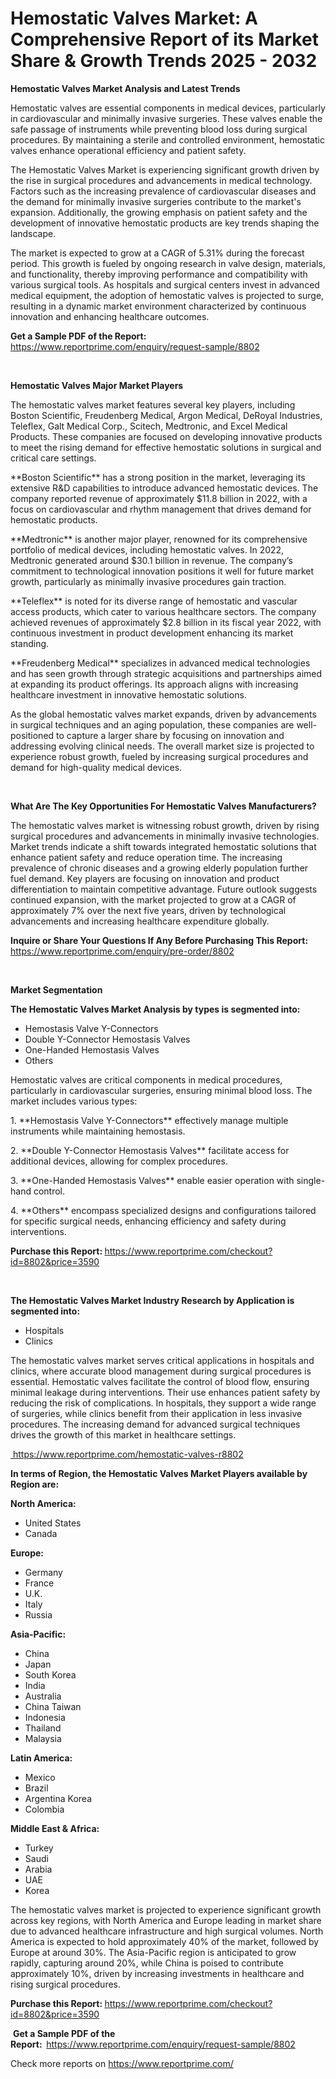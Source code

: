 <p><h1>Hemostatic Valves Market: A Comprehensive Report of its Market Share & Growth Trends 2025 - 2032</h1></p><p><strong>Hemostatic Valves Market Analysis and Latest Trends</strong></p>
<p><p>Hemostatic valves are essential components in medical devices, particularly in cardiovascular and minimally invasive surgeries. These valves enable the safe passage of instruments while preventing blood loss during surgical procedures. By maintaining a sterile and controlled environment, hemostatic valves enhance operational efficiency and patient safety.</p><p>The Hemostatic Valves Market is experiencing significant growth driven by the rise in surgical procedures and advancements in medical technology. Factors such as the increasing prevalence of cardiovascular diseases and the demand for minimally invasive surgeries contribute to the market's expansion. Additionally, the growing emphasis on patient safety and the development of innovative hemostatic products are key trends shaping the landscape.</p><p>The market is expected to grow at a CAGR of 5.31% during the forecast period. This growth is fueled by ongoing research in valve design, materials, and functionality, thereby improving performance and compatibility with various surgical tools. As hospitals and surgical centers invest in advanced medical equipment, the adoption of hemostatic valves is projected to surge, resulting in a dynamic market environment characterized by continuous innovation and enhancing healthcare outcomes.</p></p>
<p><strong>Get a Sample PDF of the Report:&nbsp;</strong> <a href="https://www.reportprime.com/enquiry/request-sample/8802?utm_campaign=2761&utm_medium=2&utm_source=Github&utm_content=ia&utm_term=20032025&utm_id=hemostatic-valves">https://www.reportprime.com/enquiry/request-sample/8802</a></p>
<p>&nbsp;</p>
<p><strong>Hemostatic Valves Major Market Players</strong></p>
<p><p>The hemostatic valves market features several key players, including Boston Scientific, Freudenberg Medical, Argon Medical, DeRoyal Industries, Teleflex, Galt Medical Corp., Scitech, Medtronic, and Excel Medical Products. These companies are focused on developing innovative products to meet the rising demand for effective hemostatic solutions in surgical and critical care settings.</p><p>**Boston Scientific** has a strong position in the market, leveraging its extensive R&D capabilities to introduce advanced hemostatic devices. The company reported revenue of approximately $11.8 billion in 2022, with a focus on cardiovascular and rhythm management that drives demand for hemostatic products.</p><p>**Medtronic** is another major player, renowned for its comprehensive portfolio of medical devices, including hemostatic valves. In 2022, Medtronic generated around $30.1 billion in revenue. The company’s commitment to technological innovation positions it well for future market growth, particularly as minimally invasive procedures gain traction.</p><p>**Teleflex** is noted for its diverse range of hemostatic and vascular access products, which cater to various healthcare sectors. The company achieved revenues of approximately $2.8 billion in its fiscal year 2022, with continuous investment in product development enhancing its market standing.</p><p>**Freudenberg Medical** specializes in advanced medical technologies and has seen growth through strategic acquisitions and partnerships aimed at expanding its product offerings. Its approach aligns with increasing healthcare investment in innovative hemostatic solutions.</p><p>As the global hemostatic valves market expands, driven by advancements in surgical techniques and an aging population, these companies are well-positioned to capture a larger share by focusing on innovation and addressing evolving clinical needs. The overall market size is projected to experience robust growth, fueled by increasing surgical procedures and demand for high-quality medical devices.</p></p>
<p>&nbsp;</p>
<p><strong>What Are The Key Opportunities For Hemostatic Valves Manufacturers?</strong></p>
<p><p>The hemostatic valves market is witnessing robust growth, driven by rising surgical procedures and advancements in minimally invasive technologies. Market trends indicate a shift towards integrated hemostatic solutions that enhance patient safety and reduce operation time. The increasing prevalence of chronic diseases and a growing elderly population further fuel demand. Key players are focusing on innovation and product differentiation to maintain competitive advantage. Future outlook suggests continued expansion, with the market projected to grow at a CAGR of approximately 7% over the next five years, driven by technological advancements and increasing healthcare expenditure globally.</p></p>
<p><strong>Inquire or Share Your Questions If Any Before Purchasing This Report:</strong> <a href="https://www.reportprime.com/enquiry/pre-order/8802?utm_campaign=2761&utm_medium=2&utm_source=Github&utm_content=ia&utm_term=20032025&utm_id=hemostatic-valves">https://www.reportprime.com/enquiry/pre-order/8802</a></p>
<p>&nbsp;</p>
<p><strong>Market Segmentation</strong></p>
<p><strong>The Hemostatic Valves Market Analysis by types is segmented into:</strong></p>
<p><ul><li>Hemostasis Valve Y-Connectors</li><li>Double Y-Connector Hemostasis Valves</li><li>One-Handed Hemostasis Valves</li><li>Others</li></ul></p>
<p><p>Hemostatic valves are critical components in medical procedures, particularly in cardiovascular surgeries, ensuring minimal blood loss. The market includes various types: </p><p>1. **Hemostasis Valve Y-Connectors** effectively manage multiple instruments while maintaining hemostasis.</p><p>2. **Double Y-Connector Hemostasis Valves** facilitate access for additional devices, allowing for complex procedures.</p><p>3. **One-Handed Hemostasis Valves** enable easier operation with single-hand control.</p><p>4. **Others** encompass specialized designs and configurations tailored for specific surgical needs, enhancing efficiency and safety during interventions.</p></p>
<p><strong>Purchase this Report:&nbsp;</strong><a href="https://www.reportprime.com/checkout?id=8802&price=3590&utm_campaign=2761&utm_medium=2&utm_source=Github&utm_content=ia&utm_term=20032025&utm_id=hemostatic-valves">https://www.reportprime.com/checkout?id=8802&price=3590</a></p>
<p>&nbsp;</p>
<p><strong>The Hemostatic Valves Market Industry Research by Application is segmented into:</strong></p>
<p><ul><li>Hospitals</li><li>Clinics</li></ul></p>
<p><p>The hemostatic valves market serves critical applications in hospitals and clinics, where accurate blood management during surgical procedures is essential. Hemostatic valves facilitate the control of blood flow, ensuring minimal leakage during interventions. Their use enhances patient safety by reducing the risk of complications. In hospitals, they support a wide range of surgeries, while clinics benefit from their application in less invasive procedures. The increasing demand for advanced surgical techniques drives the growth of this market in healthcare settings.</p></p>
<p><a href="https://www.reportprime.com/hemostatic-valves-r8802?utm_campaign=2761&utm_medium=2&utm_source=Github&utm_content=ia&utm_term=20032025&utm_id=hemostatic-valves">&nbsp;https://www.reportprime.com/hemostatic-valves-r8802</a></p>
<p><strong>In terms of Region, the Hemostatic Valves Market Players available by Region are:</strong></p>
<p>
    <p> <strong> North America: </strong>
        <ul>
            <li>United States</li>
            <li>Canada</li>
        </ul>
        </p> 
    <p> <strong> Europe: </strong>
        <ul>
            <li>Germany</li>
            <li>France</li>
            <li>U.K.</li>
            <li>Italy</li>
            <li>Russia</li>
        </ul>
        </p> 
    <p> <strong> Asia-Pacific: </strong>
        <ul>
            <li>China</li>
            <li>Japan</li>
            <li>South Korea</li>
            <li>India</li>
            <li>Australia</li>
            <li>China Taiwan</li>
            <li>Indonesia</li>
            <li>Thailand</li>
            <li>Malaysia</li>
        </ul>
        </p> 
    <p> <strong> Latin America: </strong>
        <ul>
            <li>Mexico</li>
            <li>Brazil</li>
            <li>Argentina Korea</li>
            <li>Colombia</li>
        </ul>
        </p> 
    <p> <strong> Middle East & Africa: </strong>
        <ul>
            <li>Turkey</li>
            <li>Saudi</li>
            <li>Arabia</li>
            <li>UAE</li>
            <li>Korea</li>
        </ul>
    </p>
    </p>
<p><p>The hemostatic valves market is projected to experience significant growth across key regions, with North America and Europe leading in market share due to advanced healthcare infrastructure and high surgical volumes. North America is expected to hold approximately 40% of the market, followed by Europe at around 30%. The Asia-Pacific region is anticipated to grow rapidly, capturing around 20%, while China is poised to contribute approximately 10%, driven by increasing investments in healthcare and rising surgical procedures.</p></p>
<p><strong>Purchase this Report: </strong><a href="https://www.reportprime.com/checkout?id=8802&price=3590&utm_campaign=2761&utm_medium=2&utm_source=Github&utm_content=ia&utm_term=20032025&utm_id=hemostatic-valves">https://www.reportprime.com/checkout?id=8802&price=3590</a></p>
<p>&nbsp;<strong>Get a Sample PDF of the Report:&nbsp;&nbsp;</strong><a href="https://www.reportprime.com/enquiry/request-sample/8802?utm_campaign=2761&utm_medium=2&utm_source=Github&utm_content=ia&utm_term=20032025&utm_id=hemostatic-valves">https://www.reportprime.com/enquiry/request-sample/8802</a></p>
<p><strong></strong></p>
<p>Check more reports on <a href="https://www.reportprime.com/?utm_campaign=2761&utm_medium=2&utm_source=Github&utm_content=ia&utm_term=20032025&utm_id=hemostatic-valves">https://www.reportprime.com/</a></p>
